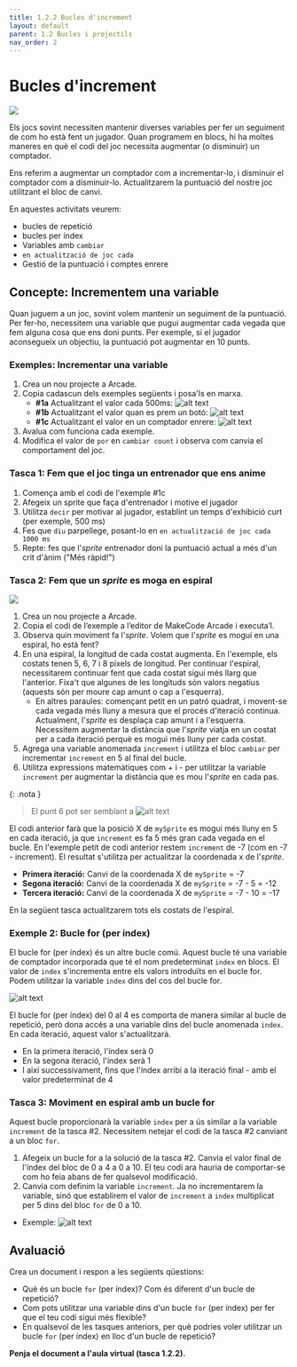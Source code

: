```yaml
---
title: 1.2.2 Bucles d'increment
layout: default 
parent: 1.2 Bucles i projectils
nav_order: 2
---
```


# Bucles d'increment

![](../../images/increment-loop.gif)

Els jocs sovint necessiten mantenir diverses variables per fer un seguiment de com ho està fent un jugador. Quan programem en blocs, hi ha moltes maneres en què el codi del joc necessita augmentar (o disminuir) un comptador.

Ens referim a augmentar un comptador com a incrementar-lo, i disminuir el comptador com a disminuir-lo. Actualitzarem la puntuació del nostre joc utilitzant el bloc de canvi.

En aquestes activitats veurem:

- bucles de repetició
- bucles per índex
- Variables amb `cambiar`
- `en actualització de joc cada`
- Gestió de la puntuació i comptes enrere

## Concepte: Incrementem una variable

Quan juguem a un joc, sovint volem mantenir un seguiment de la puntuació. Per fer-ho, necessitem una variable que pugui augmentar cada vegada que fem alguna cosa que ens doni punts. Per exemple, si el jugador aconsegueix un objectiu, la puntuació pot augmentar en 10 punts.

### Exemples: Incrementar una variable

1. Crea un nou projecte a Arcade.
2. Copia cadascun dels exemples següents i posa'ls en marxa.
    - **#1a** Actualitzant el valor cada 500ms:
      ![alt text](../../images/increment_500ms.png)
    - **#1b** Actualitzant el valor quan es prem un botó:
      ![alt text](../../images/increment_button.png)
    - **#1c** Actualitzant el valor en un comptador enrere:
      ![alt text](../../images/increment_countdown.png)
3. Avalua com funciona cada exemple.
4. Modifica el valor de `por` en `cambiar count` i observa com canvia el comportament del joc.

### Tasca 1: Fem que el joc tinga un entrenador que ens anime

1. Comença amb el codi de l'exemple #1c
2. Afegeix un sprite que faça d'entrenador i motive el jugador
3. Utilitza `decir` per motivar al jugador, establint un temps d'exhibició curt (per exemple, 500 ms)
4. Fes que `diu` parpellege, posant-lo en `en actualització de joc cada 1000 ms`
5. Repte: fes que l'_sprite_ entrenador doni la puntuació actual a més d'un crit d'ànim ("Més ràpid!")

### Tasca 2: Fem que un _sprite_ es moga en espiral

![](../../images/sprite_espiral.png)

1. Crea un nou projecte a Arcade.
2. Copia el codi de l’exemple a l’editor de MakeCode Arcade i executa’l.
3. Observa quin moviment fa l'_sprite_. Volem que l'_sprite_ es mogui en una espiral, ho està fent?
4. En una espiral, la longitud de cada costat augmenta. En l'exemple, els costats tenen 5, 6, 7 i 8 píxels de longitud. Per continuar l'espiral, necessitarem continuar fent que cada costat sigui més llarg que l'anterior. Fixa't que algunes de les longituds són valors negatius (aquests són per moure cap amunt o cap a l'esquerra).
    - En altres paraules: començant petit en un patró quadrat, i movent-se cada vegada més lluny a mesura que el procés d'iteració continua. Actualment, l'_sprite_ es desplaça cap amunt i a l'esquerra. Necessitem augmentar la distància que l'_sprite_ viatja en un costat per a cada iteració perquè es mogui més lluny per cada costat.
5. Agrega una variable anomenada `increment` i utilitza el bloc `cambiar` per incrementar `increment` en 5 al final del bucle.
6. Utilitza expressions matemàtiques com + i - per utilitzar la variable `increment` per augmentar la distància que es mou l'_sprite_ en cada pas.

{: .nota }
> El punt 6 pot ser semblant a ![alt text](../../images/increment_formula.png)

El codi anterior farà que la posició X de `mySprite` es mogui més lluny en 5 en cada iteració, ja que `increment` es fa 5 més gran cada vegada en el bucle. En l'exemple petit de codi anterior restem `increment` de -7 (com en -7 - increment). El resultat s'utilitza per actualitzar la coordenada x de l'_sprite_.

- **Primera iteració:** Canvi de la coordenada X de `mySprite` = -7
- **Segona iteració:** Canvi de la coordenada X de `mySprite` = -7 - 5 = -12
- **Tercera iteració:** Canvi de la coordenada X de `mySprite` = -7 - 10 = -17

En la següent tasca actualitzarem tots els costats de l'espiral.

### Exemple 2: Bucle for (per índex)

El bucle for (per índex) és un altre bucle comú. Aquest bucle té una variable de comptador incorporada que té el nom predeterminat `index` en blocs. El valor de `index` s'incrementa entre els valors introduïts en el bucle for. Podem utilitzar la variable `index` dins del cos del bucle for.

![alt text](../../images/bucle_for.gif)

El bucle for (per índex) del 0 al 4 es comporta de manera similar al bucle de repetició, però dona accés a una variable dins del bucle anomenada `index`. En cada iteració, aquest valor s'actualitzarà.

- En la primera iteració, l'índex serà 0
- En la segona iteració, l'índex serà 1
- I així successivament, fins que l'índex arribi a la iteració final - amb el valor predeterminat de 4

### Tasca 3: Moviment en espiral amb un bucle for

Aquest bucle proporcionarà la variable `index` per a ús similar a la variable `increment` de la tasca #2. Necessitem netejar el codi de la tasca #2 canviant a un bloc `for`.

1. Afegeix un bucle for a la solució de la tasca #2. Canvia el valor final de l'índex del bloc de 0 a 4 a 0 a 10. El teu codi ara hauria de comportar-se com ho feia abans de fer qualsevol modificació.
2. Canvia com definim la variable `increment`. Ja no incrementarem la variable, sinó que establirem el valor de `increment` a `index` multiplicat per 5 dins del bloc `for` de 0 a 10.
  - Exemple: 
    ![alt text](../../images/set_variable.png)

## Avaluació

Crea un document i respon a les següents qüestions:

- Què és un bucle `for` (per índex)? Com és diferent d'un bucle de repetició?
- Com pots utilitzar una variable dins d'un bucle `for` (per índex) per fer que el teu codi sigui més flexible?
- En qualsevol de les tasques anteriors, per què podries voler utilitzar un bucle `for` (per índex) en lloc d'un bucle de repetició?

**Penja el document a l'aula virtual (tasca 1.2.2).**
